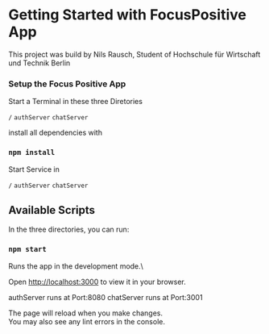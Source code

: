# Getting Started with FocusPositive App

This project was build by Nils Rausch, Student of Hochschule für Wirtschaft und Technik Berlin

### Setup the Focus Positive App

Start a Terminal in these three Diretories

`/`
`authServer`
`chatServer`

install all dependencies with

### `npm install`

Start Service in

`/`
`authServer`
`chatServer`

## Available Scripts

In the three directories, you can run:

### `npm start`

Runs the app in the development mode.\

Open [http://localhost:3000](http://localhost:3000) to view it in your browser.

authServer runs at Port:8080
chatServer runs at Port:3001

The page will reload when you make changes.\
You may also see any lint errors in the console.
